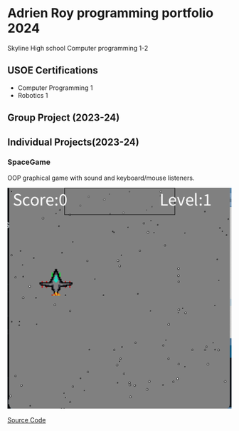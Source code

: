 # Adrien Roy programming portfolio 2024
Skyline High school Computer programming 1-2

## USOE Certifications
 * Computer Programming 1
 * Robotics 1

## Group Project (2023-24)

## Individual Projects(2023-24)

### SpaceGame
OOP graphical game with sound and keyboard/mouse listeners.

![GamePlay](https://github.com/Adrienqwerty/programmingportfolio/blob/main/images/Sg1.png?raw=true)

[Source Code](https://github.com/Adrienqwerty/programmingportfolio/blob/main/src/space_game.zip)
